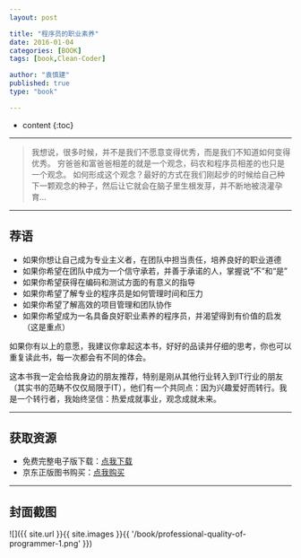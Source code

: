 ```yaml
---
layout: post

title: "程序员的职业素养"
date: 2016-01-04
categories: [BOOK]
tags: [book,Clean-Coder]

author: "袁慎建"
published: true
type: "book"

---
```


* content
{:toc}

---

>我想说，很多时候，并不是我们不愿意变得优秀，而是我们不知道如何变得优秀。
穷爸爸和富爸爸相差的就是一个观念，码农和程序员相差的也只是一个观念。
如何形成这个观念？最好的方式在我们刚起步的时候给自己种下一颗观念的种子，然后让它就会在脑子里生根发芽，并不断地被浇灌孕育...

---


## 荐语
  * 如果你想让自己成为专业主义者，在团队中担当责任，培养良好的职业道德
  * 如果你希望在团队中成为一个信守承若，并善于承诺的人，掌握说“不”和“是”
  * 如果你希望获得在编码和测试方面的有意义的指导
  * 如果你希望了解专业的程序员是如何管理时间和压力
  * 如果你希望了解高效的项目管理和团队协作
  * 如果你希望成为一名具备良好职业素养的程序员，并渴望得到有价值的启发（这是重点）

如果你有以上的意愿，我建议你拿起这本书，好好的品读并仔细的思考，你也可以重复读此书，每一次都会有不同的体会。

这本书我一定会给我身边的朋友推荐，特别是刚从其他行业转入到IT行业的朋友（其实书的范畴不仅仅局限于IT），他们有一个共同点：因为兴趣爱好而转行。我是一个转行者，我始终坚信：热爱成就事业，观念成就未来。



---


## 获取资源
 * 免费完整电子版下载：[点我下载](http://download.csdn.net/detail/ysjian_pingcx/9206019)
 * 京东正版图书购买：[点我购买](http://item.jd.com/11083858.html)


---


## 封面截图

![]({{ site.url }}{{ site.images }}{{ '/book/professional-quality-of-programmer-1.png'  }})


